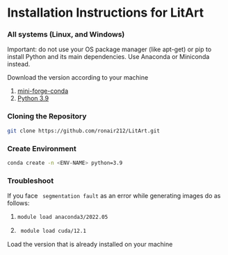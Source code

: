 # Installation Instructions for LitArt

### All systems (Linux, and Windows)

Important: do not use your OS package manager (like apt-get) or pip to install Python and its main dependencies. Use Anaconda or Miniconda instead.

Download the version according to your machine
1. <a href="https://github.com/conda-forge/miniforge">mini-forge-conda</a>  
2. <a href="https://www.python.org/downloads/">Python 3.9</a>

### Cloning the Repository
```bash
git clone https://github.com/ronair212/LitArt.git
```

### Create Environment
```bash
conda create -n <ENV-NAME> python=3.9
```

### Troubleshoot

If you face ``` segmentation fault``` as an error while generating images do as follows: <br>
1. ```bash
   module load anaconda3/2022.05
   ```
2. ```bash
    module load cuda/12.1
   ```

Load the version that is already installed on your machine


